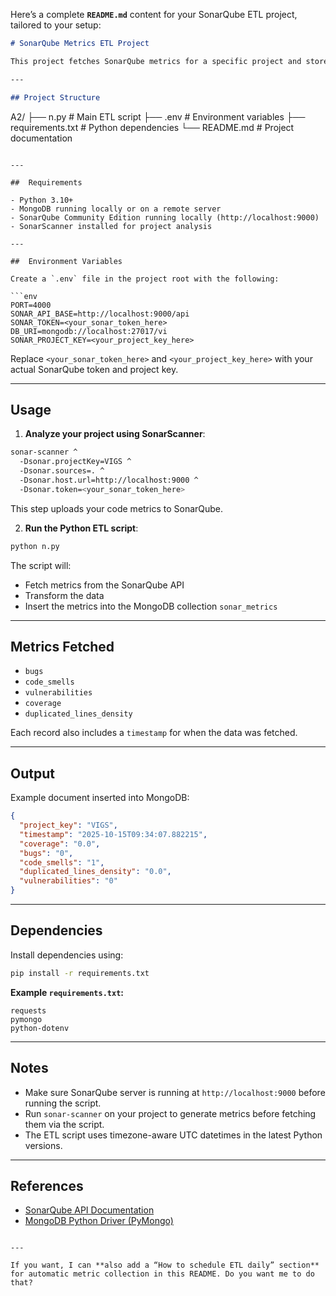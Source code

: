 Here’s a complete **`README.md`** content for your SonarQube ETL project, tailored to your setup:

```markdown
# SonarQube Metrics ETL Project

This project fetches SonarQube metrics for a specific project and stores them in MongoDB using Python. It uses the SonarQube API to retrieve project-level metrics such as bugs, code smells, vulnerabilities, coverage, and duplication density.

---

## Project Structure

```

A2/
├── n.py                  # Main ETL script
├── .env                  # Environment variables
├── requirements.txt      # Python dependencies
└── README.md             # Project documentation

````

---

##  Requirements

- Python 3.10+  
- MongoDB running locally or on a remote server  
- SonarQube Community Edition running locally (http://localhost:9000)  
- SonarScanner installed for project analysis  

---

##  Environment Variables

Create a `.env` file in the project root with the following:

```env
PORT=4000
SONAR_API_BASE=http://localhost:9000/api
SONAR_TOKEN=<your_sonar_token_here>
DB_URI=mongodb://localhost:27017/vi
SONAR_PROJECT_KEY=<your_project_key_here>
````

Replace `<your_sonar_token_here>` and `<your_project_key_here>` with your actual SonarQube token and project key.

---

##  Usage

1. **Analyze your project using SonarScanner**:

```bash
sonar-scanner ^
  -Dsonar.projectKey=VIGS ^
  -Dsonar.sources=. ^
  -Dsonar.host.url=http://localhost:9000 ^
  -Dsonar.token=<your_sonar_token_here>
```

This step uploads your code metrics to SonarQube.

2. **Run the Python ETL script**:

```bash
python n.py
```

The script will:

* Fetch metrics from the SonarQube API
* Transform the data
* Insert the metrics into the MongoDB collection `sonar_metrics`

---

##  Metrics Fetched

* `bugs`
* `code_smells`
* `vulnerabilities`
* `coverage`
* `duplicated_lines_density`

Each record also includes a `timestamp` for when the data was fetched.

---

## Output

Example document inserted into MongoDB:

```json
{
  "project_key": "VIGS",
  "timestamp": "2025-10-15T09:34:07.882215",
  "coverage": "0.0",
  "bugs": "0",
  "code_smells": "1",
  "duplicated_lines_density": "0.0",
  "vulnerabilities": "0"
}
```

---

##  Dependencies

Install dependencies using:

```bash
pip install -r requirements.txt
```

**Example `requirements.txt`:**

```
requests
pymongo
python-dotenv
```

---

##  Notes

* Make sure SonarQube server is running at `http://localhost:9000` before running the script.
* Run `sonar-scanner` on your project to generate metrics before fetching them via the script.
* The ETL script uses timezone-aware UTC datetimes in the latest Python versions.

---

##  References

* [SonarQube API Documentation](https://sonarcloud.io/web_api)
* [MongoDB Python Driver (PyMongo)](https://pymongo.readthedocs.io/)

```

---

If you want, I can **also add a “How to schedule ETL daily” section** for automatic metric collection in this README. Do you want me to do that?
```
